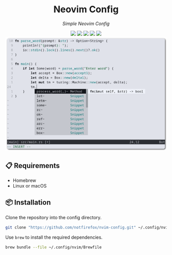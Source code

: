 <h1 align="center">Neovim Config</h1>

<p align="center"><i>Simple Neovim Config</i></p>
<p align="center">
  <img src="https://img.shields.io/badge/c-%2300599C.svg?style=flat&logo=c&logoColor=white">
  <img src="https://img.shields.io/badge/c++-%2300599C.svg?style=flat&logo=c%2B%2B&logoColor=white">
  <img src="https://img.shields.io/badge/haskell-5e5086?style=flat&logo=haskell&logoColor=white">
  <img src="https://img.shields.io/badge/lua-%232C2D72.svg?style=flat&logo=lua&logoColor=white">
  <img src="https://img.shields.io/badge/rust-%23000000.svg?style=flat&logo=rust&logoColor=white">
  <br>
  <picture>
    <source media="(prefers-color-scheme: dark)" srcset="./assets/screenshot-dark.png" width="735px" alt="screenshot"/>
    <img src="./assets/screenshot-light.png" width="735px" alt="screenshot"/>
  </picture>
</p>

## :clipboard: Requirements 
- Homebrew
- Linux or macOS

## :package: Installation
Clone the repository into the config directory.
```sh
git clone "https://github.com/notfirefox/nvim-config.git" ~/.config/nvim
```

Use `brew` to install the required dependencies.
```sh
brew bundle --file ~/.config/nvim/Brewfile
```
